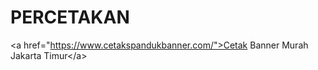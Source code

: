# PERCETAKAN
&lt;a href="https://www.cetakspandukbanner.com/">Cetak Banner Murah Jakarta Timur&lt;/a>
